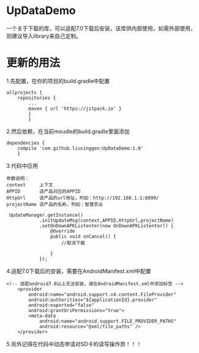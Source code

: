 # UpDataDemo

一个关于下载的库，可以适配7.0下载后安装，该库供内部使用，如需外部使用，则建议导入library来自己定制。

# 更新的用法
1.先配置，在你的项目的build.gradle中配置

	allprojects {
		repositories {
			...
			maven { url 'https://jitpack.io' }
			}
		    }
  
  
 2.然后依赖，在当前moudle的build.gradle里面添加
 
	dependencies {
		compile 'com.github.liuxinggen:UpDataDemo:1.0'
		}
 3.代码中应用
 
	参数说明：
	context     上下文
	APPID       该产品对应的APPID
	HttpUrl     该产品的url地址，列如：http://192.168.1.1:8099/
	projectName 该产品的名称，列如：智慧农业
 
 	 UpdateManager.getInstance()
                .initUpdateMsg(context,APPID,HttpUrl,projectName)
                .setOnDownAPKListenter(new OnDownAPKListenter() {
                    @Override
                    public void onCancel() {
                        //取消下载
                       
                    }
                });
4.适配7.0下载后的安装，需要在AndroidManifest.xml中配置

	<!-- 适配android7.0以上无法安装，请在AndroidManifest.xml中添加标签 -->
        <provider
            android:name="android.support.v4.content.FileProvider"
            android:authorities="${applicationId}.provider"
            android:exported="false"
            android:grantUriPermissions="true">
            <meta-data
                android:name="android.support.FILE_PROVIDER_PATHS"
                android:resource="@xml/file_paths" />
        </provider>
5.另外记得在代码中动态申请对SD卡的读写操作昂！！！


